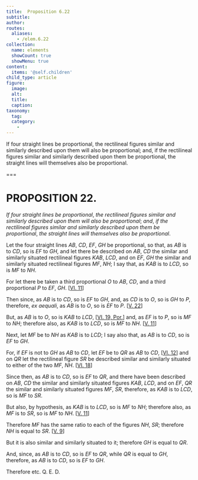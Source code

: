 ```yaml
---
title:  Proposition 6.22
subtitle: 
author:
routes:
  aliases:
    - /elem.6.22
collection:
  name: elements
  showCount: true
  showMenu: true
content:
  items: '@self.children'
child_type: article
figure:
  image:
  alt:
  title:
  caption:
taxonomy:
  tag:
  category:
    - 
---
```


<p><emph>If four straight lines be proportional</emph>, <emph>the rectilineal figures similar and similarly described upon them will also be proportional</emph>; <emph>and</emph>, <emph>if the rectilineal figures similar and similarly described upon them be proportional</emph>, <emph>the straight lines will themselves also be proportional</emph>. </p>

===

<h1>PROPOSITION 22.</h1>
<p><em>If four straight lines be proportional</em>, <em>the rectilineal figures similar and similarly described upon them will also be proportional</em>; <em>and</em>, <em>if the rectilineal figures similar and similarly described upon them be proportional</em>, <em>the straight lines will themselves also be proportional</em>. </p>

<p>Let the four straight lines <em>AB</em>, <em>CD</em>, <em>EF</em>, <em>GH</em> be proportional, so that, as <em>AB</em> is to <em>CD</em>, so is <em>EF</em> to <em>GH</em>, and let there be described on <em>AB</em>, <em>CD</em> the similar and similarly situated rectilineal figures <em>KAB</em>, <em>LCD</em>, and on <em>EF</em>, <em>GH</em> the similar and similarly situated rectilineal figures <em>MF</em>, <em>NH</em>; I say that, as <em>KAB</em> is to <em>LCD</em>, so is <em>MF</em> to <em>NH</em>. </p>

<p>For let there be taken a third proportional <em>O</em> to <em>AB</em>, <em>CD</em>, and a third proportional <em>P</em> to <em>EF</em>, <em>GH</em>. [<a href="/elem.6.11">VI. 11</a>] <pb n="241"/></p>

<p>Then since, as <em>AB</em> is to <em>CD</em>, so is <em>EF</em> to <em>GH</em>, <span class="center">and, as <em>CD</em> is to <em>O</em>, so is <em>GH</em> to <em>P</em>,</span> therefore, <em>ex aequali</em>, as <em>AB</em> is to <em>O</em>, so is <em>EF</em> to <em>P</em>. [<a href="/elem.5.22">V. 22</a>] </p>

<p>But, as <em>AB</em> is to <em>O</em>, so is <em>KAB</em> to <em>LCD</em>, [<a href="/elem.6.19.p.1">VI. 19, Por.</a>] <span class="center">and, as <em>EF</em> is to <em>P</em>, so is <em>MF</em> to <em>NH</em>;</span> therefore also, as <em>KAB</em> is to <em>LCD</em>, so is <em>MF</em> to <em>NH</em>. [<a href="/elem.5.11">V. 11</a>] 
      </p>

<p>Next, let <em>MF</em> be to <em>NH</em> as <em>KAB</em> is to <em>LCD</em>; I say also that, as <em>AB</em> is to <em>CD</em>, so is <em>EF</em> to <em>GH</em>. </p>

<p>For, if <em>EF</em> is not to <em>GH</em> as <em>AB</em> to <em>CD</em>, <span class="center">let <em>EF</em> be to <em>QR</em> as <em>AB</em> to <em>CD</em>, [<a href="/elem.6.12">VI. 12</a>]</span> and on <em>QR</em> let the rectilineal figure <em>SR</em> be described similar and similarly situated to either of the two <em>MF</em>, <em>NH</em>. [<a href="/elem.6.18">VI. 18</a>] </p>

<p>Since then, as <em>AB</em> is to <em>CD</em>, so is <em>EF</em> to <em>QR</em>, and there have been described on <em>AB</em>, <em>CD</em> the similar and similarly situated figures <em>KAB</em>, <em>LCD</em>, and on <em>EF</em>, <em>QR</em> the similar and similarly situated figures <em>MF</em>, <em>SR</em>, therefore, as <em>KAB</em> is to <em>LCD</em>, so is <em>MF</em> to <em>SR</em>. </p>

<p>But also, by hypothesis, <span class="center">as <em>KAB</em> is to <em>LCD</em>, so is <em>MF</em> to <em>NH</em>; therefore also, as <em>MF</em> is to <em>SR</em>, so is <em>MF</em> to <em>NH</em>. [<a href="/elem.5.11">V. 11</a>]</span>
      </p>

<p>Therefore <em>MF</em> has the same ratio to each of the figures <em>NH</em>, <em>SR</em>; <span class="center">therefore <em>NH</em> is equal to <em>SR</em>. [<a href="/elem.5.9">V. 9</a>]</span>
      </p>

<p>But it is also similar and similarly situated to it; <span class="center">therefore <em>GH</em> is equal to <em>QR</em>.</span>
       <pb n="242"/></p>

<p>And, since, as <em>AB</em> is to <em>CD</em>, so is <em>EF</em> to <em>QR</em>, while <em>QR</em> is equal to <em>GH</em>, therefore, as <em>AB</em> is to <em>CD</em>, so is <em>EF</em> to <em>GH</em>. </p>

<p>Therefore etc. Q. E. D.</p>
